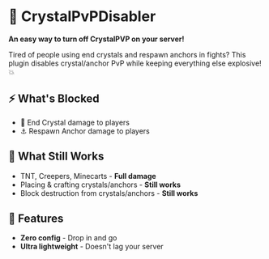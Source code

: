 # 💎 CrystalPvPDisabler

**An easy way to turn off CrystalPVP on your server!**

Tired of people using end crystals and respawn anchors in fights? This plugin disables crystal/anchor PvP while keeping everything else explosive! 💥

## ⚡ What's Blocked
- 🔮 End Crystal damage to players
- ⚓ Respawn Anchor damage to players

## 🧨 What Still Works  
- TNT, Creepers, Minecarts - **Full damage**
- Placing & crafting crystals/anchors - **Still works**
- Block destruction from crystals/anchors - **Still works**

## 🚀 Features
- **Zero config** - Drop in and go
- **Ultra lightweight** - Doesn't lag your server
